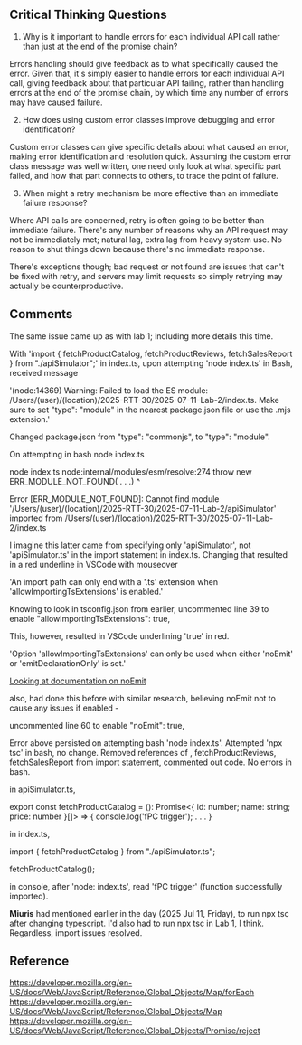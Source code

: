 ## Critical Thinking Questions

1.  Why is it important to handle errors for each individual API call rather than just at the end of the promise chain?

Errors handling should give feedback as to what specifically caused the error.  Given that, it's simply easier to handle errors for each individual API call, giving feedback about that particular API failing, rather than handling errors at the end of the promise chain, by which time any number of errors may have caused failure.

2.  How does using custom error classes improve debugging and error identification?

Custom error classes can give specific details about what caused an error, making error identification and resolution quick.  Assuming the custom error class message was well written, one need only look at what specific part failed, and how that part connects to others, to trace the point of failure.

3.  When might a retry mechanism be more effective than an immediate failure response?

Where API calls are concerned, retry is often going to be better than immediate failure.  There's any number of reasons why an API request may not be immediately met; natural lag, extra lag from heavy system use.  No reason to shut things down because there's no immediate response.

There's exceptions though; bad request or not found are issues that can't be fixed with retry, and servers may limit requests so simply retrying may actually be counterproductive.

## Comments

The same issue came up as with lab 1; including more details this time.

With 'import { fetchProductCatalog, fetchProductReviews, fetchSalesReport } from "./apiSimulator";' in index.ts, upon attempting 'node index.ts' in Bash, received message

'(node:14369) Warning: Failed to load the ES module: /Users/(user)/(location)/2025-RTT-30/2025-07-11-Lab-2/index.ts. Make sure to set "type": "module" in the nearest package.json file or use the .mjs extension.'

Changed package.json from  "type": "commonjs", to "type": "module".


On attempting in bash node index.ts

node index.ts
node:internal/modules/esm/resolve:274
    throw new ERR_MODULE_NOT_FOUND( . . .)
          ^

Error [ERR_MODULE_NOT_FOUND]: Cannot find module '/Users/(user)/(location)/2025-RTT-30/2025-07-11-Lab-2/apiSimulator' imported from /Users/(user)/(location)/2025-RTT-30/2025-07-11-Lab-2/index.ts

I imagine this latter came from specifying only 'apiSimulator', not 'apiSimulator.ts' in the import statement in index.ts.  Changing that resulted in a red underline in VSCode with mouseover

'An import path can only end with a '.ts' extension when 'allowImportingTsExtensions' is enabled.'

Knowing to look in tsconfig.json from earlier, uncommented line 39 to enable "allowImportingTsExtensions": true, 

This, however, resulted in VSCode underlining 'true' in red.

'Option 'allowImportingTsExtensions' can only be used when either 'noEmit' or 'emitDeclarationOnly' is set.'

[Looking at documentation on noEmit](https://www.typescriptlang.org/tsconfig/#noEmit)

also, had done this before with similar research, believing noEmit not to cause any issues if enabled -

uncommented line 60 to enable
"noEmit": true,

Error above persisted on attempting bash 'node index.ts'.  Attempted 'npx tsc' in bash, no change. Removed references of , fetchProductReviews, fetchSalesReport from import statement, commented out code.  No errors in bash.

in apiSimulator.ts,

export const fetchProductCatalog = (): Promise<{ id: number; name: string; price: number }[]> => {
  console.log('fPC trigger'); . . . }

in index.ts,

import { fetchProductCatalog } from "./apiSimulator.ts";

fetchProductCatalog();

in console, after 'node: index.ts', read 'fPC trigger' (function successfully imported).

**Miuris** had mentioned earlier in the day (2025 Jul 11, Friday), to run npx tsc after changing typescript.  I'd also had to run npx tsc in Lab 1, I think.  Regardless, import issues resolved.

## Reference

https://developer.mozilla.org/en-US/docs/Web/JavaScript/Reference/Global_Objects/Map/forEach
https://developer.mozilla.org/en-US/docs/Web/JavaScript/Reference/Global_Objects/Map
https://developer.mozilla.org/en-US/docs/Web/JavaScript/Reference/Global_Objects/Promise/reject